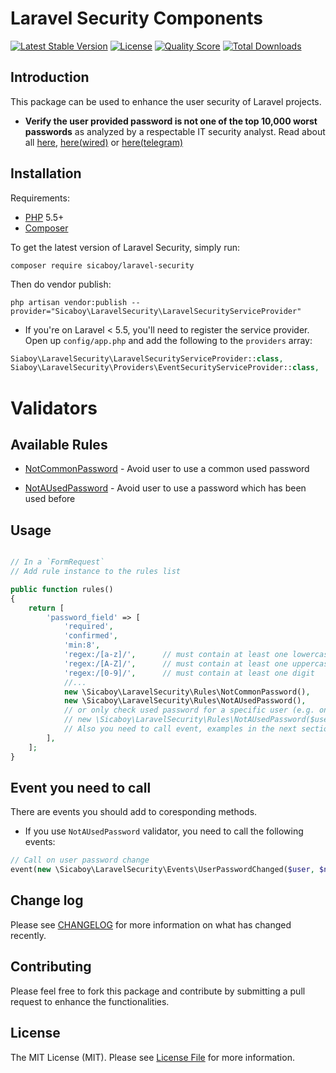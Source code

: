 # Laravel Security Components

[![Latest Stable Version](https://poser.pugx.org/sicaboy/laravel-security/v/stable.svg)](https://packagist.org/packages/sicaboy/laravel-security)
[![License](https://poser.pugx.org/sicaboy/laravel-security/license.svg)](LICENSE.md)
[![Quality Score](https://img.shields.io/scrutinizer/g/sicaboy/laravel-security.svg?style=flat-square)](https://scrutinizer-ci.com/g/sicaboy/laravel-security)
[![Total Downloads](https://img.shields.io/packagist/dt/sicaboy/laravel-security.svg?style=flat-square)](https://packagist.org/packages/sicaboy/laravel-security)

## Introduction

This package can be used to enhance the user security of Laravel projects.

- **Verify the user provided password is not one of the top 10,000 worst passwords** as analyzed by a respectable IT security analyst. Read about all 
[ here](https://xato.net/10-000-top-passwords-6d6380716fe0#.473dkcjfm),
[here(wired)](http://www.wired.com/2013/12/web-semantics-the-ten-thousand-worst-passwords/) or
[here(telegram)](http://www.telegraph.co.uk/technology/internet-security/10303159/Most-common-and-hackable-passwords-on-the-internet.html)


## Installation

Requirements:
- [PHP](https://php.net) 5.5+ 
- [Composer](https://getcomposer.org)

To get the latest version of Laravel Security, simply run:

```
composer require sicaboy/laravel-security
```

Then do vendor publish:

```
php artisan vendor:publish --provider="Sicaboy\LaravelSecurity\LaravelSecurityServiceProvider"
```

- If you're on Laravel < 5.5, you'll need to register the service provider. Open up `config/app.php` and add the following to the `providers` array:

```php
Siaboy\LaravelSecurity\LaravelSecurityServiceProvider::class,
Siaboy\LaravelSecurity\Providers\EventSecurityServiceProvider::class,
```

# Validators

## Available Rules

- [NotCommonPassword](src/Rules/NotCommonPassword.php) - Avoid user to use a common used password

- [NotAUsedPassword](src/Rules/NotAUsedPassword.php) - Avoid user to use a password which has been used before


## Usage

```php

// In a `FormRequest`
// Add rule instance to the rules list

public function rules()
{
    return [
        'password_field' => [
            'required',
            'confirmed',
            'min:8',
            'regex:/[a-z]/',      // must contain at least one lowercase letter
            'regex:/[A-Z]/',      // must contain at least one uppercase letter
            'regex:/[0-9]/',      // must contain at least one digit
            //...
            new \Sicaboy\LaravelSecurity\Rules\NotCommonPassword(),
            new \Sicaboy\LaravelSecurity\Rules\NotAUsedPassword(),
            // or only check used password for a specific user (e.g. on user password change):
            // new \Sicaboy\LaravelSecurity\Rules\NotAUsedPassword($userId),
            // Also you need to call event, examples in the next section
        ],
    ];
}
```

## Event you need to call 

There are events you should add to coresponding methods. 

- If you use `NotAUsedPassword` validator, you need to call the following events:

```php
// Call on user password change
event(new \Sicaboy\LaravelSecurity\Events\UserPasswordChanged($user, $newPlainPassword));
```

## Change log

Please see [CHANGELOG](CHANGELOG.md) for more information on what has changed recently.

## Contributing

Please feel free to fork this package and contribute by submitting a pull request to enhance the functionalities.

## License

The MIT License (MIT). Please see [License File](LICENSE.md) for more information.
